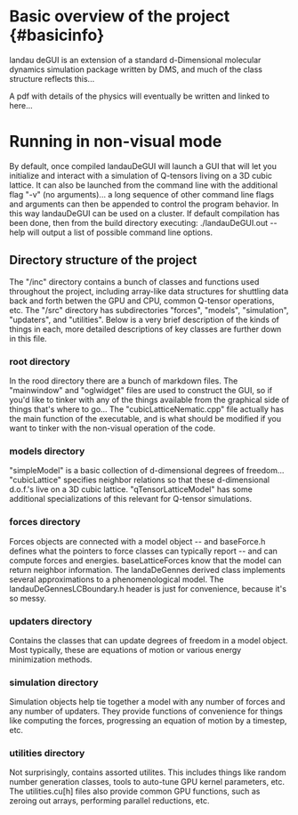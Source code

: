 # Basic overview of the project {#basicinfo}

landau deGUI is an extension of a standard d-Dimensional molecular dynamics simulation package
written by DMS, and much of the class structure reflects this...

A pdf with details of the physics will eventually be written and linked to here...

# Running in non-visual mode

By default, once compiled landauDeGUI will launch a GUI that will let you initialize and interact
with a simulation of Q-tensors living on a 3D cubic lattice. It can also be launched from the command
line with the additional flag "-v" (no arguments)... a long sequence of other command line flags and
arguments can then be appended to control the program behavior. In this way landauDeGUI can be used
on a cluster. If default compilation has been done, then from the build directory executing:
./landauDeGUI.out --help
will output a list of possible command line options.


## Directory structure of the project

The "/inc" directory contains a bunch of classes and functions used throughout the project,
including array-like data structures for shuttling data back and forth betwen the GPU and CPU,
common Q-tensor operations, etc. The "/src" directory has subdirectories "forces", "models",
"simulation", "updaters", and "utilities". Below is a very brief description of the kinds of
things in each, more detailed descriptions of key classes are further down in this file.

### root directory

In the rood directory there are a bunch of markdown files. The "mainwindow" and "oglwidget" files are used
to construct the GUI, so if you'd like to tinker with any of the things available from the graphical side of
things that's where to go... The "cubicLatticeNematic.cpp" file actually has the main function of the executable,
and is what should be modified if you want to tinker with the non-visual operation of the code.

### models directory

"simpleModel" is a basic collection of d-dimensional degrees of freedom... "cubicLattice" specifies
neighbor relations so that these d-dimensional d.o.f.'s live on a 3D cubic lattice. "qTensorLatticeModel"
has some additional specializations of this relevant for Q-tensor simulations.

### forces directory

Forces objects are connected with a model object -- and baseForce.h defines what the pointers to force
classes can typically report -- and can compute forces and energies. baseLatticeForces know that the
model can return neighbor information. The landaDeGennes derived class implements several approximations
to a phenomenological model. The landauDeGennesLCBoundary.h header is just for convenience, because it's
so messy.

### updaters directory

Contains the classes that can update degrees of freedom in a model object. Most typically, these are equations
of motion or various energy minimization methods.

### simulation directory

Simulation objects help tie together a model with any number of forces and any number of updaters. They
provide functions of convenience for things like computing the forces, progressing an equation of motion by
a timestep, etc.

### utilities directory

Not surprisingly, contains assorted utilites. This includes things like random number generation classes,
tools to auto-tune GPU kernel parameters, etc. The utilities.cu[h] files also provide common GPU functions,
such as zeroing out arrays, performing parallel reductions, etc.
